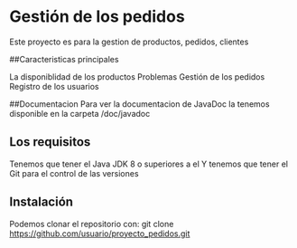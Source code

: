 # Gestión de los pedidos

Este proyecto es para la gestion de productos, pedidos, clientes

##Caracteristicas principales

La disponiblidad de los productos
Problemas
Gestión de los pedidos
Registro de los usuarios

##Documentacion
Para ver la documentacion de JavaDoc la tenemos disponible en la carpeta /doc/javadoc

## Los requisitos
Tenemos que tener el Java JDK 8 o superiores a el
Y tenemos que tener el Git para el control de las versiones

## Instalación
Podemos clonar el repositorio con: git clone https://github.com/usuario/proyecto_pedidos.git

